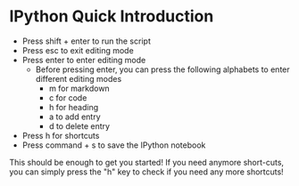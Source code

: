 # IPython Quick Introduction

- Press shift + enter to run the script
- Press esc to exit editing mode
- Press enter to enter editing mode
    - Before pressing enter, you can press the following alphabets to enter different editing modes
        - m for markdown
        - c for code
        - h for heading
        - a to add entry
        - d to delete entry
- Press h for shortcuts
- Press command + s to save the IPython notebook


This should be enough to get you started! If you need anymore short-cuts, you can simply press the "h" key to check if you need any more shortcuts!
  